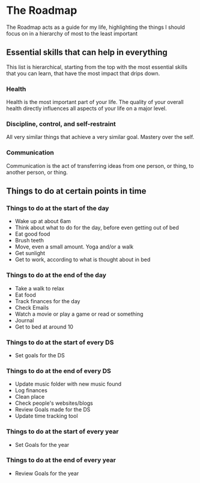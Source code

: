 # The Roadmap
The Roadmap acts as a guide for my life, highlighting the things I should focus on in a hierarchy of most to the least important

## Essential skills that can help in everything
This list is hierarchical, starting from the top with the most essential skills that you can learn, that have the most impact that drips down.

### Health
Health is the most important part of your life. The quality of your overall health directly influences all aspects of your life on a major level.

### Discipline, control, and self-restraint
All very similar things that achieve a very similar goal. Mastery over the self.

### Communication
Communication is the act of transferring ideas from one person, or thing, to another person, or thing.

## Things to do at certain points in time

### Things to do at the start of the day
- Wake up at about 6am
- Think about what to do for the day, before even getting out of bed
- Eat good food
- Brush teeth
- Move, even a small amount. Yoga and/or a walk
- Get sunlight
- Get to work, according to what is thought about in bed

### Things to do at the end of the day
- Take a walk to relax
- Eat food
- Track finances for the day
- Check Emails
- Watch a movie or play a game or read or something
- Journal
- Get to bed at around 10

### Things to do at the start of every DS
- Set goals for the DS

### Things to do at the end of every DS
- Update music folder with new music found
- Log finances
- Clean place
- Check people's websites/blogs
- Review Goals made for the DS
- Update time tracking tool

### Things to do at the start of every year
- Set Goals for the year

### Things to do at the end of every year
- Review Goals for the year